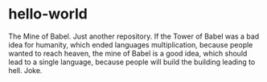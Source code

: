 # hello-world
The Mine of Babel.
Just another repository.
If the Tower of Babel was a bad idea for humanity, which ended languages multiplication,
because people wanted to reach heaven, the mine of Babel is a good idea,
which should lead to a single language, 
because people will build the building leading to hell.
Joke.
